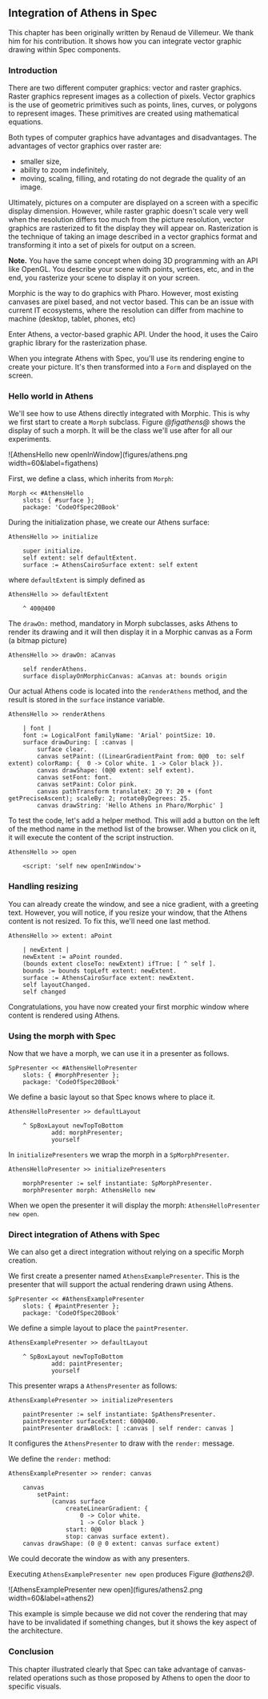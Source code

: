 ## Integration of Athens in Spec

This chapter has been originally written by Renaud de Villemeur. We thank him for his contribution. It shows how you can integrate vector graphic drawing within Spec components.

### Introduction

There are two different computer graphics: vector and raster graphics. Raster graphics represent images as a collection of pixels. Vector graphics is the use of geometric primitives such as points, lines, curves, or polygons to represent images. These primitives are created using mathematical equations.

Both types of computer graphics have advantages and disadvantages. The advantages of vector graphics over raster are:
- smaller size,
- ability to zoom indefinitely,
- moving, scaling, filling, and rotating do not degrade the quality of an image.

Ultimately, pictures on a computer are displayed on a screen with a specific display dimension. However, while raster graphic doesn't scale very well when the resolution differs too much from the picture resolution, vector graphics are rasterized to fit the display they will appear on. Rasterization is the technique of taking an image described in a vector graphics format and transforming it into a set of pixels for output on a screen.

**Note.** You have the same concept when doing 3D programming with an API like OpenGL. You describe your scene with points, vertices, etc, and in the end, you rasterize your scene to display it on your screen.

Morphic is the way to do graphics with Pharo. However, most existing canvases are pixel based, and not vector based. This can be an issue with current IT ecosystems, where the resolution can differ from machine to machine (desktop, tablet, phones, etc)

Enter Athens, a vector-based graphic API. Under the hood, it uses the Cairo graphic library for the rasterization phase.

When you integrate Athens with Spec, you'll use its rendering engine to create your picture. It's then transformed into a `Form` and displayed on the screen.

### Hello world in Athens

We'll see how to use Athens directly integrated with Morphic. This is why we first start to create a `Morph` subclass. Figure *@figathens@* shows the display of such a morph. It will be the class we'll use after for all our experiments.

![AthensHello new openInWindow](figures/athens.png width=60&label=figathens)



First, we define a class, which inherits from `Morph`:

```
Morph << #AthensHello
	slots: { #surface };
	package: 'CodeOfSpec20Book'
```

During the initialization phase, we create our Athens surface:

```
AthensHello >> initialize

	super initialize.
	self extent: self defaultExtent.
	surface := AthensCairoSurface extent: self extent
```

where `defaultExtent` is simply defined as

```
AthensHello >> defaultExtent

	^ 400@400
```

The `drawOn:` method, mandatory in Morph subclasses, asks Athens to render its drawing and it will then display it in a Morphic canvas as a Form (a bitmap picture)

```
AthensHello >> drawOn: aCanvas

	self renderAthens.
	surface displayOnMorphicCanvas: aCanvas at: bounds origin
```


Our actual Athens code is located into the `renderAthens` method, and the result is stored in the `surface` instance variable.

```
AthensHello >> renderAthens

	| font |
	font := LogicalFont familyName: 'Arial' pointSize: 10.
	surface drawDuring: [ :canvas |
		surface clear.
		canvas setPaint: ((LinearGradientPaint from: 0@0  to: self extent) colorRamp: {  0 -> Color white. 1 -> Color black }).
		canvas drawShape: (0@0 extent: self extent).
		canvas setFont: font.
		canvas setPaint: Color pink.
		canvas pathTransform translateX: 20 Y: 20 + (font getPreciseAscent); scaleBy: 2; rotateByDegrees: 25.
		canvas drawString: 'Hello Athens in Pharo/Morphic' ]
```


To test the code, let's add a helper method. This will add a button on the left of the method name in the method list of the browser. When you click on it, it will execute the content of the script instruction.

```
AthensHello >> open

	<script: 'self new openInWindow'>
```



### Handling resizing

You can already create the window, and see a nice gradient, with a greeting text. However, you will notice, if you resize your window, that the Athens content is not resized. To fix this, we'll need one last method.

```
AthensHello >> extent: aPoint

	| newExtent |
	newExtent := aPoint rounded.
	(bounds extent closeTo: newExtent) ifTrue: [ ^ self ].
	bounds := bounds topLeft extent: newExtent.
	surface := AthensCairoSurface extent: newExtent.
	self layoutChanged.
	self changed
```


Congratulations, you have now created your first morphic window where content is rendered using Athens.


### Using the morph with Spec

Now that we have a morph, we can use it in a presenter as follows.

```
SpPresenter << #AthensHelloPresenter
	slots: { #morphPresenter };
	package: 'CodeOfSpec20Book'
```

We define a basic layout so that Spec knows where to place it.

```
AthensHelloPresenter >> defaultLayout

	^ SpBoxLayout newTopToBottom
			add: morphPresenter;
			yourself
```

In `initializePresenters` we wrap the morph in a `SpMorphPresenter`.

```
AthensHelloPresenter >> initializePresenters

	morphPresenter := self instantiate: SpMorphPresenter.
	morphPresenter morph: AthensHello new
```

When we open the presenter it will display the morph: `AthensHelloPresenter new open`.


### Direct integration of Athens with Spec

We can also get a direct integration without relying on a specific Morph creation.

We first create a presenter named `AthensExamplePresenter`. This is the presenter that will support the actual rendering drawn using Athens.


```
SpPresenter << #AthensExamplePresenter
	slots: { #paintPresenter };
	package: 'CodeOfSpec20Book'
```

We define a simple layout to place the `paintPresenter`.

```
AthensExamplePresenter >> defaultLayout

	^ SpBoxLayout newTopToBottom
			add: paintPresenter;
			yourself
```

This presenter wraps a `AthensPresenter` as follows:

```
AthensExamplePresenter >> initializePresenters

	paintPresenter := self instantiate: SpAthensPresenter.
	paintPresenter surfaceExtent: 600@400.
	paintPresenter drawBlock: [ :canvas | self render: canvas ]
```

It configures the `AthensPresenter` to draw with the `render:` message.


We define the `render:` method:

```
AthensExamplePresenter >> render: canvas

	canvas
		setPaint:
			(canvas surface
				createLinearGradient: {
					0 -> Color white.
					1 -> Color black }
				start: 0@0
				stop: canvas surface extent).
	canvas drawShape: (0 @ 0 extent: canvas surface extent)
```

We could decorate the window as with any presenters.

Executing `AthensExamplePresenter new open` produces Figure *@athens2@*.

![AthensExamplePresenter new open](figures/athens2.png width=60&label=athens2)

This example is simple because we did not cover the rendering that may have to be invalidated if something changes, but it shows the key aspect of the architecture.

### Conclusion

This chapter illustrated clearly that Spec can take advantage of canvas-related operations such as those proposed by Athens to open the door to specific visuals.
